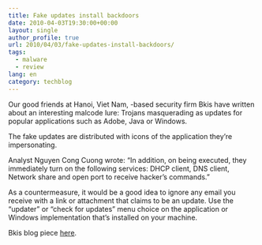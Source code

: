```yaml
---
title: Fake updates install backdoors
date: 2010-04-03T19:30:00+00:00
layout: single
author_profile: true
url: 2010/04/03/fake-updates-install-backdoors/
tags:
  - malware
  - review
lang: en
category: techblog
---
```

Our good friends at Hanoi, Viet Nam, -based security firm Bkis have written about an interesting malcode lure: Trojans masquerading as updates for popular applications such as Adobe, Java or Windows.

The fake updates are distributed with icons of the application they’re impersonating.

Analyst Nguyen Cong Cuong wrote: “In addition, on being executed, they immediately turn on the following services: DHCP client, DNS client, Network share and open port to receive hacker’s commands.”

As a countermeasure, it would be a good idea to ignore any email you receive with a link or attachment that claims to be an update. Use the “updater” or “check for updates” menu choice on the application or Windows implementation that’s installed on your machine.

Bkis blog piece <a href="http://blog.bkis.com/en/malware-faking-adobe-update/" target="_blank">here</a>.